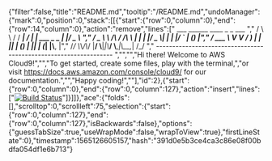 {"filter":false,"title":"README.md","tooltip":"/README.md","undoManager":{"mark":0,"position":0,"stack":[[{"start":{"row":0,"column":0},"end":{"row":14,"column":0},"action":"remove","lines":["         ___        ______     ____ _                 _  ___  ","        / \\ \\      / / ___|   / ___| | ___  _   _  __| |/ _ \\ ","       / _ \\ \\ /\\ / /\\___ \\  | |   | |/ _ \\| | | |/ _` | (_) |","      / ___ \\ V  V /  ___) | | |___| | (_) | |_| | (_| |\\__, |","     /_/   \\_\\_/\\_/  |____/   \\____|_|\\___/ \\__,_|\\__,_|  /_/ "," ----------------------------------------------------------------- ","","","Hi there! Welcome to AWS Cloud9!","","To get started, create some files, play with the terminal,","or visit https://docs.aws.amazon.com/console/cloud9/ for our documentation.","","Happy coding!",""],"id":2},{"start":{"row":0,"column":0},"end":{"row":0,"column":127},"action":"insert","lines":["[![Build Status](https://travis-ci.org/Rahmenordnung/ekomerzz.svg?branch=master)](https://travis-ci.org/Rahmenordnung/ekomerzz)"]}]]},"ace":{"folds":[],"scrolltop":0,"scrollleft":75,"selection":{"start":{"row":0,"column":127},"end":{"row":0,"column":127},"isBackwards":false},"options":{"guessTabSize":true,"useWrapMode":false,"wrapToView":true},"firstLineState":0},"timestamp":1565126605157,"hash":"391d0e5b3ce4ca3c86e08f00bdfa054df1e6b713"}